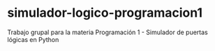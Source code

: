 # simulador-logico-programacion1
Trabajo grupal para la materia Programación 1 - Simulador de puertas lógicas en Python
